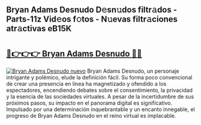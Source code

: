 ## Bryan Adams Desnudo D𝚎sn𝚞dos filtr𝚊dos - Parts-11z Vid𝚎os f𝚘tos - N𝚞evas filtr𝚊ciones atr𝚊ctivas eB15K

# <h2><a href="http://mb6kbn9.tromn.icu/?c=Bryan+Adams+Desnudo">🔗👉👉👉 Bryan Adams Desnudo 🔗🔗</a></h2>

[![Bryan Adams Desnudo nuevo](https://i.imgur.com/pEAQMta.gif)](http://mb6kbn9.tromn.icu/?c=Bryan+Adams+Desnudo)
Bryan Adams Desnudo, un personaje intrigante y polémico, elude la definición fácil. Su forma poco convencional de crear una presencia en línea ha magnetizado y ofendido a los espectadores, encendiendo debates sobre el consentimiento, la privacidad y la esencia de las sociedades virtuales. A pesar de la incertidumbre de sus próximos pasos, su impacto en el panorama digital es significativo. Impulsado por una determinación inquebrantable y un encanto innegable, el progreso de Bryan Adams Desnudo en el reino virtual es implacable.
